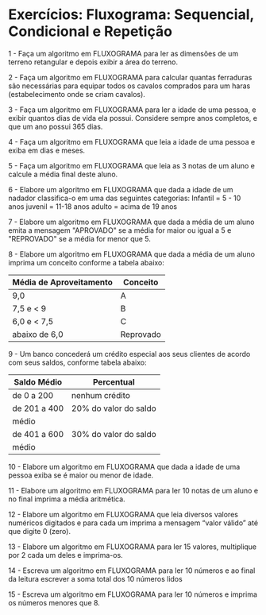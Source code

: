 # Exercícios: Fluxograma: Sequencial, Condicional e Repetição

1 - Faça um algoritmo em FLUXOGRAMA para ler as dimensões de um terreno retangular e
depois exibir a área do terreno.

2 - Faça um algoritmo em FLUXOGRAMA para calcular quantas ferraduras são necessárias
para equipar todos os cavalos comprados para um haras (estabelecimento onde se criam cavalos).

3 - Faça um algoritmo em FLUXOGRAMA para ler a idade de uma pessoa, e exibir quantos
dias de vida ela possui. Considere sempre anos completos, e que um ano possui 365 dias.

4 - Faça um algoritmo em FLUXOGRAMA que leia a idade de uma pessoa e exiba em dias
e meses.

5 - Faça um algoritmo em FLUXOGRAMA que leia as 3 notas de um aluno e calcule a média
final deste aluno.

6 - Elabore um algoritmo em FLUXOGRAMA que dada a idade de um nadador classifica-o
em uma das seguintes categorias:
Infantil = 5 - 10 anos
juvenil = 11-18 anos
adulto = acima de 19 anos

7 - Elabore um algoritmo em FLUXOGRAMA que dada a média de um aluno emita a
mensagem "APROVADO" se a média for maior ou igual a 5 e "REPROVADO" se a média for
menor que 5.

8 - Elabore um algoritmo em FLUXOGRAMA que dada a média de um aluno imprima um
conceito conforme a tabela abaixo:

| Média de Aproveitamento | Conceito |
| --- | --- |
| 9,0 | A |
| 7,5 e < 9 | B |
| 6,0 e < 7,5 | C |
| abaixo de 6,0 | Reprovado |

9 - Um banco concederá um crédito especial aos seus clientes de acordo com seus saldos,
conforme tabela abaixo:

| Saldo Médio | Percentual |
| --- | --- |
| de 0 a 200 | nenhum crédito |
| de 201 a 400 | 20% do valor do saldo
médio |
| de 401 a 600 | 30% do valor do saldo
médio |

10 - Elabore um algoritmo em FLUXOGRAMA que dada a idade de uma pessoa exiba se é
maior ou menor de idade.

11 - Elabore um algoritmo em FLUXOGRAMA para ler 10 notas de um aluno e no final imprima
a média aritmética.

12 - Elabore um algoritmo em FLUXOGRAMA que leia diversos valores numéricos digitados
e para cada um imprima a mensagem “valor válido” até que digite 0 (zero).

13 - Elabore um algoritmo em FLUXOGRAMA para ler 15 valores, multiplique por 2 cada um
deles e imprima-os.

14 - Escreva um algoritmo em FLUXOGRAMA para ler 10 números e ao final da leitura
escrever a soma total dos 10 números lidos

15 - Escreva um algoritmo em FLUXOGRAMA para ler 10 números e imprima os números
menores que 8.